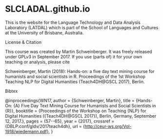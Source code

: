 # SLCLADAL.github.io
This is the website for the Language Technology and Data Analysis Laboratory (LATDAL) which is part of the School of Languages and Cultures at the University of Brisbane, Australia.


License & Citation

This course was created by Martin Schweinberger. It was freely released under GPLv3 in September 2017. If you use (parts of) it for your own teaching or analysis, please cite

Schweinberger, Martin (2018): Hands-on: a five day text mining course for humanists and social scientists in R. Proceedings of the 1st Workshop Teaching NLP for Digital Humanities (Teach4DH@GSCL 2017), Berlin.

Bibtex

@inproceedings{WN17,
  author    = {Schweinberger, Martin},
  title     = {Hands-On: {A} Five Day Text Mining Course for Humanists and Social Scientists in {R}},
  booktitle = {Proceedings of the Workshop on Teaching {NLP} for Digital Humanities
               ({Teach4DH@GSCL 2017}), Berlin, Germany, September 12, 2017.},
  pages     = {57--65},
  year      = {2017},
  crossref  = {DBLP:conf/gldv/2017teach4dh},
  url       = {http://ceur-ws.org/Vol-1918/wiedemann.pdf},
}
